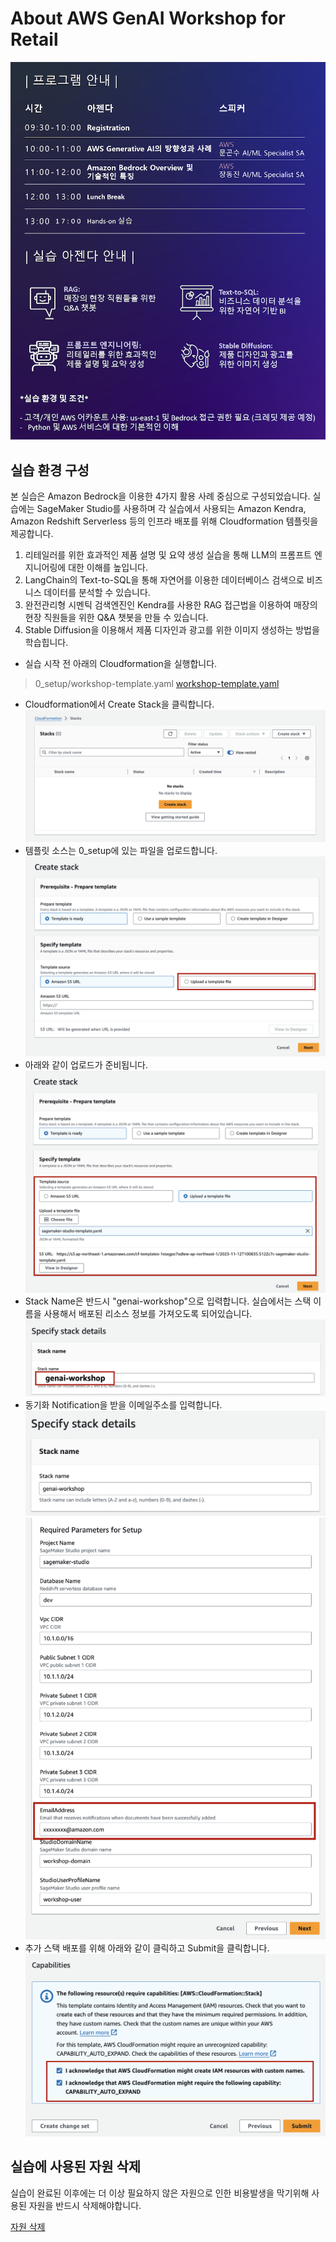 # About AWS GenAI Workshop for Retail

![edm](img/edm.png)

## 실습 환경 구성

본 실습은 Amazon Bedrock을 이용한 4가지 활용 사례 중심으로 구성되었습니다. 실습에는 SageMaker Studio를 사용하며 각 실습에서 사용되는 Amazon Kendra, Amazon Redshift Serverless 등의 인프라 배포를 위해 Cloudformation 템플릿을 제공합니다.

1. 리테일러를 위한 효과적인 제품 설명 및 요약 생성 실습을 통해 LLM의 프롬프트 엔지니어링에 대한 이해를 높입니다.
2. LangChain의 Text-to-SQL을 통해 자연어를 이용한 데이터베이스 검색으로 비즈니스 데이터를 분석할 수 있습니다. 
3. 완전관리형 시멘틱 검색엔진인 Kendra를 사용한 RAG 접근법을 이용하여 매장의 현장 직원들을 위한 Q&A 챗봇을 만들 수 있습니다.
4. Stable Diffusion을 이용해서 제품 디자인과 광고를 위한 이미지 생성하는 방법을 학습힙니다.

- 실습 시작 전 아래의 Cloudformation을 실행합니다.
> 0_setup/workshop-template.yaml 
[workshop-template.yaml](https://retaildemostore-base-rmtqij67oxpv-clo-webuibucket-pd8maaxyy2nk.s3.us-east-1.amazonaws.com/workshop_cloudformation/workshop-template.yaml?X-Amz-Algorithm=AWS4-HMAC-SHA256&X-Amz-Credential=AKIAJBJM3TXZANY6SKFA%2F20231113%2Fus-east-1%2Fs3%2Faws4_request&X-Amz-Date=20231113T063927Z&X-Amz-Expires=604800&X-Amz-SignedHeaders=host&X-Amz-Signature=c09036ff506b79ef2e6cf17929c12650573c36555b6334ca7bd5f86022fb7c19)

- Cloudformation에서 Create Stack을 클릭합니다.
![edm](img/cf-1.png)
- 템플릿 소스는 0_setup에 있는 파일을 업로드합니다.
![edm](img/cf-2.png)
- 아래와 같이 업로드가 준비됩니다.
![edm](img/cf-3.png)
- Stack Name은 반드시 "genai-workshop"으로 입력합니다. 실습에서는 스택 이름을 사용해서 배포된 리소스 정보를 가져오도록 되어있습니다.
![edm](img/cf-4.png)
- 동기화 Notification을 받을 이메일주소를 입력합니다.
![edm](img/cf-5.png)
![edm](img/cf-6.png)
- 추가 스택 배포를 위해 아래와 같이 클릭하고 Submit을 클릭합니다. 
![edm](img/cf-7.png)

## 실습에 사용된 자원 삭제

실습이 완료된 이후에는 더 이상 필요하지 않은 자원으로 인한 비용발생을 막기위해 사용된 자원을 반드시 삭제해야합니다.

[자원 삭제](CleanUp.md)